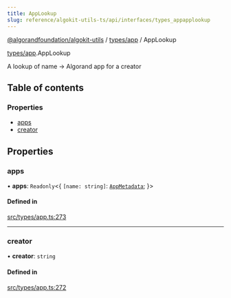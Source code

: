 ```yaml
---
title: AppLookup
slug: reference/algokit-utils-ts/api/interfaces/types_appapplookup
---
```


[@algorandfoundation/algokit-utils](/reference/algokit-utils-ts/api/overview) / [types/app](/reference/algokit-utils-ts/api/modules/types_app/) / AppLookup

[types/app](/reference/algokit-utils-ts/api/modules/types_app/).AppLookup

A lookup of name -> Algorand app for a creator

## Table of contents

### Properties

- [apps](#apps)
- [creator](#creator)

## Properties

### apps

• **apps**: `Readonly`\<\{ `[name: string]`: [`AppMetadata`](/reference/algokit-utils-ts/api/interfaces/types_appappmetadata/); }\>

#### Defined in

[src/types/app.ts:273](https://github.com/algorandfoundation/algokit-utils-ts/blob/main/src/types/app.ts#L273)

---

### creator

• **creator**: `string`

#### Defined in

[src/types/app.ts:272](https://github.com/algorandfoundation/algokit-utils-ts/blob/main/src/types/app.ts#L272)

